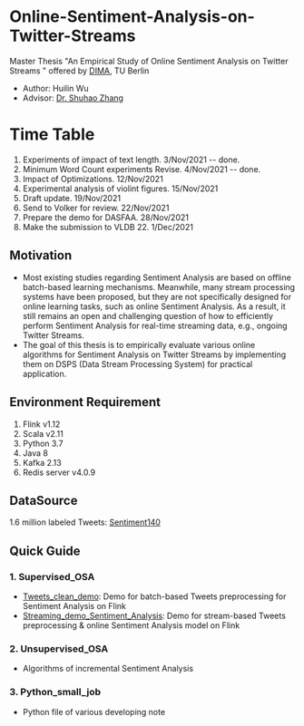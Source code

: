 # Online-Sentiment-Analysis-on-Twitter-Streams
Master Thesis "An Empirical Study of  Online Sentiment Analysis on Twitter Streams " offered by [DIMA](https://www.dima.tu-berlin.de/menue/database_systems_and_information_management_group/?no_cache=1), TU Berlin
* Author: Huilin Wu
* Advisor: [Dr. Shuhao Zhang](https://github.com/ShuhaoZhangTony)

# Time Table
1. Experiments of impact of text length. 3/Nov/2021 -- done.
2. Minimum Word Count experiments Revise. 4/Nov/2021 -- done.
3. Impact of Optimizations. 12/Nov/2021
4. Experimental analysis of violint figures. 15/Nov/2021
5. Draft update. 19/Nov/2021
6. Send to Volker for review. 22/Nov/2021
7. Prepare the demo for DASFAA. 28/Nov/2021
8. Make the submission to VLDB 22. 1/Dec/2021

## Motivation
* Most existing studies regarding Sentiment Analysis are based on offline batch-based learning mechanisms. Meanwhile, many stream processing systems have been proposed, but they are not specifically designed for online learning tasks, such as online Sentiment Analysis. As a result, it still remains an open and challenging question of how to efficiently perform Sentiment Analysis for real-time streaming data, e.g., ongoing Twitter Streams.
* The goal of this thesis is to empirically evaluate various online algorithms for Sentiment Analysis on Twitter Streams by implementing them on DSPS (Data Stream Processing System) for practical application.

## Environment Requirement
1. Flink v1.12
2. Scala v2.11
3. Python 3.7
4. Java 8
5. Kafka 2.13
6. Redis server v4.0.9

## DataSource
1.6 million labeled Tweets:
[Sentiment140](http://cs.stanford.edu/people/alecmgo/trainingandtestdata.zip)

## Quick Guide
### 1. Supervised_OSA
* [Tweets_clean_demo](https://github.com/HuilinWu2/Online-Sentiment-Analysis-on-Twitter-Streams/tree/main/Pyflink_demo/Tweets_clean_demo): Demo for batch-based Tweets preprocessing for Sentiment Analysis on Flink
* [Streaming_demo_Sentiment_Analysis](https://github.com/HuilinWu2/Online-Sentiment-Analysis-on-Twitter-Streams/tree/main/Pyflink_demo/Streaming_demo_Sentiment_Analysis): Demo for stream-based Tweets preprocessing & online Sentiment Analysis model on Flink
### 2. Unsupervised_OSA
* Algorithms of incremental Sentiment Analysis
### 3. Python_small_job
* Python file of various developing note
